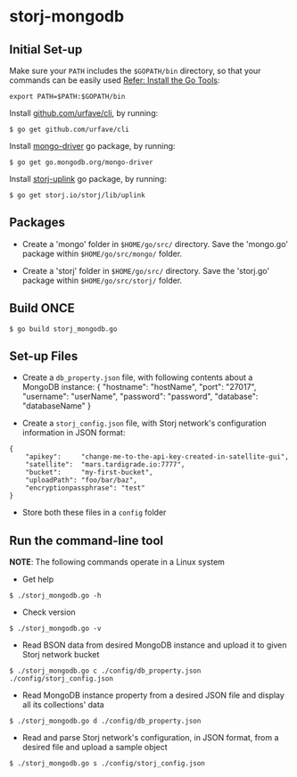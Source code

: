 # storj-mongodb

## Initial Set-up
Make sure your `PATH` includes the `$GOPATH/bin` directory, so that your commands can be easily used [Refer: Install the Go Tools](https://golang.org/doc/install):
```
export PATH=$PATH:$GOPATH/bin
```

Install [github.com/urfave/cli](https://github.com/urfave/cli), by running:
```
$ go get github.com/urfave/cli
```

Install [mongo-driver](https://godoc.org/go.mongodb.org/mongo-driver) go package, by running:
```
$ go get go.mongodb.org/mongo-driver
```

Install [storj-uplink](https://godoc.org/storj.io/storj/lib/uplink) go package, by running:
```
$ go get storj.io/storj/lib/uplink
```


## Packages
* Create a 'mongo' folder in ```$HOME/go/src/``` directory. Save the 'mongo.go' package within ```$HOME/go/src/mongo/``` folder.

* Create a 'storj' folder in ```$HOME/go/src/``` directory. Save the 'storj.go' package within ```$HOME/go/src/storj/``` folder.


## Build ONCE
```
$ go build storj_mongodb.go
```


## Set-up Files
* Create a `db_property.json` file, with following contents about a MongoDB instance:
{ 
    "hostname": "hostName",
    "port":     "27017",
    "username": "userName",
    "password": "password",
    "database": "databaseName"
}

* Create a `storj_config.json` file, with Storj network's configuration information in JSON format:
```
{ 
    "apikey":     "change-me-to-the-api-key-created-in-satellite-gui",
    "satellite":  "mars.tardigrade.io:7777",
    "bucket":     "my-first-bucket",
	"uploadPath": "foo/bar/baz",
    "encryptionpassphrase": "test"
}
```

* Store both these files in a `config` folder


## Run the command-line tool

**NOTE**: The following commands operate in a Linux system

* Get help
```
$ ./storj_mongodb.go -h
```

* Check version
```
$ ./storj_mongodb.go -v
```

* Read BSON data from desired MongoDB instance and upload it to given Storj network bucket
```
$ ./storj_mongodb.go c ./config/db_property.json ./config/storj_config.json
```

* Read MongoDB instance property from a desired JSON file and display all its collections' data
```
$ ./storj_mongodb.go d ./config/db_property.json
```

* Read and parse Storj network's configuration, in JSON format, from a desired file and upload a sample object
```
$ ./storj_mongodb.go s ./config/storj_config.json
```